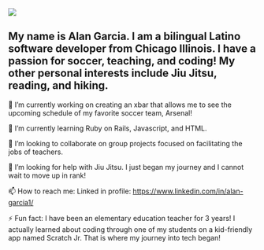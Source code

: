 <img src="https://capsule-render.vercel.app/api?type=rounded&color=gradient&height=300&section=header&text=Welcome!%20&fontSize=90&animation=fadeIn" />


## My name is Alan Garcia. I am a bilingual Latino software developer from Chicago Illinois. I have a passion for soccer, teaching, and coding! My other personal interests include Jiu Jitsu, reading, and hiking.  




🔭 I’m currently working on creating an xbar that allows me to see the upcoming schedule of my favorite soccer team, Arsenal! 

🌱 I’m currently learning Ruby on Rails, Javascript, and HTML. 

👯 I’m looking to collaborate on group projects focused on facilitating the jobs of teachers. 

🤔 I’m looking for help with Jiu Jitsu. I just began my journey and I cannot wait to move up in rank! 

📫 How to reach me: Linked in profile: https://www.linkedin.com/in/alan-garcia1/

⚡ Fun fact: I have been an elementary education teacher for 3 years! I actually learned about coding through one of my students on a kid-friendly app named Scratch Jr. That is where my journey into tech began! 

